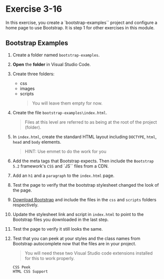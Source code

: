 # Exercise 3-16

In this exercise, you create a `bootstrap-examples`` project and configure a home page to use Bootstrap. It is step 1 for other exercises in this module.

## Bootstrap Examples

1.  Create a folder named `bootstrap-examples`.
1.  **Open** the **folder** in Visual Studio Code.
1.  Create three folders:

    - css
    - images
    - scripts
      > You will leave them empty for now.

1.  Create the file `bootstrap-examples\index.html`.

    > Files at this level are referred to as being at the root of the project (folder).

1.  In `index.html`, create the standard HTML layout including `DOCTYPE`, `html`, `head` and `body` elements.

    > HINT: Use emmet to do the work for you

1.  Add the meta tags that Bootstrap expects. Then include the `Bootstrap 5.2` framework's `CSS` and `JS`` files from a CDN.
1.  Add an `h1` and a `paragraph` to the `index.html` page.
1.  Test the page to verify that the bootstrap stylesheet changed the look of the page.
1.  [Download Bootstrap](https://getbootstrap.com/docs/5.3/getting-started/download/) and include the files in the `css` and `scripts` folders respectively.
1.  Update the stylesheet link and script in `index.html` to point to the Bootstrap files you downloaded in the last step.
1.  Test the page to verify it still looks the same.
1.  Test that you can peek at your styles and the class names from Bootstrap autocomplete now that the files are in your project.

    > You will need these two Visual Studio code extensions installed for this to work properly.

        CSS Peek
        HTML CSS Support
